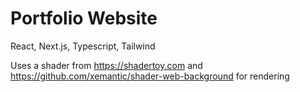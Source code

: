 # Portfolio Website

React, Next.js, Typescript, Tailwind

Uses a shader from https://shadertoy.com and https://github.com/xemantic/shader-web-background for rendering

